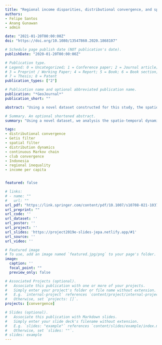 ```yaml
---
title: "Regional income disparities, distributional convergence, and spatial effects: Evidence from Indonesian regions 2010–2017"
authors:
- Felipe Santos
- Anang Gunawan
- admin

date: "2021-01-20T00:00:00Z"
doi: "https://doi.org/10.1080/13547860.2020.1868107"

# Schedule page publish date (NOT publication's date).
publishDate: "2020-01-20T00:00:00Z"

# Publication type.
# Legend: 0 = Uncategorized; 1 = Conference paper; 2 = Journal article;
# 3 = Preprint / Working Paper; 4 = Report; 5 = Book; 6 = Book section;
# 7 = Thesis; 8 = Patent
publication_types: ["2"]

# Publication name and optional abbreviated publication name.
publication: "*GeoJournal*"
publication_short: ""

abstract: "Using a novel dataset constructed for this study, the spatio-temporal dynamics of income per capita across 34 provinces and 514 districts in Indonesia over the 2010–2017 period are analyzed. First, an exploratory spatial analysis suggests that spatial autocorrelation is only significant at the district level, and it appears to be robust from 2013 to 2017. Consequently, at this level, a spatial filtering model is used for decomposing income into a spatially independent component and a spatial residual. Next, through the lens of a distributional convergence framework, it was found that the spatially independent component shows less intra-mobility than the original income variable. When analyzing beta and sigma convergence, strong converging patterns are found for filtered variables and the speed is higher for the filtered data. Thus, it is argued that neighbour effects have played a significant role in slowing the pace of income convergence at the district level. In terms of provinces, beta convergence is reported and the distributional convergence framework suggests the formation of at least three clubs with high intra-distribution mobility for the upper end of the distribution. The article is concluded by relating these findings to some plausible policy interventions."

# Summary. An optional shortened abstract.
summary: "Using a novel dataset, we analysis the spatio-temporal dynamics of income per capita across 34 provinces and 514 districts in Indonesia over the 2010–2017 period."

tags:
- distributional convergence
- Getis filter
- spatial filter
- distribution dynamics
- continuous Markov chain
- club convergence
- Indonesia
- regional inequality
- income per capita


featured: false

# links:
# - name: ""
#   url: ""
url_pdf: "https://link.springer.com/content/pdf/10.1007/s10708-021-10377-7.pdf"
url_preprint: ""
url_code: ''
url_dataset: ''
url_poster: ''
url_project: ''
url_slides: 'https://project2019e-slides-jepa.netlify.app/#1'
url_source: ''
url_video: ''

# Featured image
# To use, add an image named `featured.jpg/png` to your page's folder.
image:
  caption: ''
  focal_point: ""
  preview_only: false

# Associated Projects (optional).
#   Associate this publication with one or more of your projects.
#   Simply enter your project's folder or file name without extension.
#   E.g. `internal-project` references `content/project/internal-project/index.md`.
#   Otherwise, set `projects: []`.
projects: [convergence]

# Slides (optional).
#   Associate this publication with Markdown slides.
#   Simply enter your slide deck's filename without extension.
#   E.g. `slides: "example"` references `content/slides/example/index.md`.
#   Otherwise, set `slides: ""`.
# slides: example
---
```

